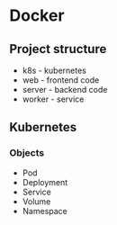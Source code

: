 # Docker

## Project structure

- k8s - kubernetes
- web - frontend code
- server - backend code
- worker - service

## Kubernetes

### Objects

- Pod
- Deployment
- Service
- Volume
- Namespace
